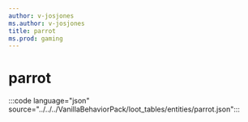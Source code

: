 ```yaml
---
author: v-josjones
ms.author: v-josjones
title: parrot
ms.prod: gaming
---
```


# parrot

:::code language="json" source="../../../VanillaBehaviorPack/loot_tables/entities/parrot.json":::